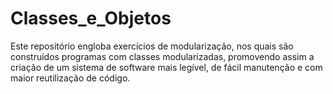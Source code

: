 # Classes_e_Objetos
 Este repositório engloba exercícios de modularização, nos quais são construídos programas com classes modularizadas, promovendo assim a criação de um sistema de software mais legível, de fácil manutenção e com maior reutilização de código.
